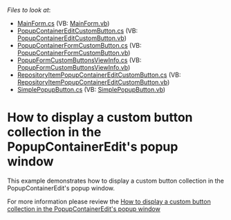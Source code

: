 <!-- default file list -->
*Files to look at*:

* [MainForm.cs](./CS/MainForm.cs) (VB: [MainForm.vb](./VB/MainForm.vb))
* [PopupContainerEditCustomButton.cs](./CS/PopupContainerEditCustomButton.cs) (VB: [PopupContainerEditCustomButton.vb](./VB/PopupContainerEditCustomButton.vb))
* [PopupContainerFormCustomButton.cs](./CS/PopupContainerFormCustomButton.cs) (VB: [PopupContainerFormCustomButton.vb](./VB/PopupContainerFormCustomButton.vb))
* [PopupFormCustomButtonsViewInfo.cs](./CS/PopupFormCustomButtonsViewInfo.cs) (VB: [PopupFormCustomButtonsViewInfo.vb](./VB/PopupFormCustomButtonsViewInfo.vb))
* [RepositoryItemPopupContainerEditCustomButton.cs](./CS/RepositoryItemPopupContainerEditCustomButton.cs) (VB: [RepositoryItemPopupContainerEditCustomButton.vb](./VB/RepositoryItemPopupContainerEditCustomButton.vb))
* [SimplePopupButton.cs](./CS/SimplePopupButton.cs) (VB: [SimplePopupButton.vb](./VB/SimplePopupButton.vb))
<!-- default file list end -->
# How to display a custom button collection in the PopupContainerEdit's popup window


<p>This example demonstrates how to display a custom button collection in the PopupContainerEdit's popup window.</p><p>For more information please review the <a href="https://www.devexpress.com/Support/Center/p/K18554">How to display a custom button collection in the PopupContainerEdit's popup window</a></p>

<br/>


